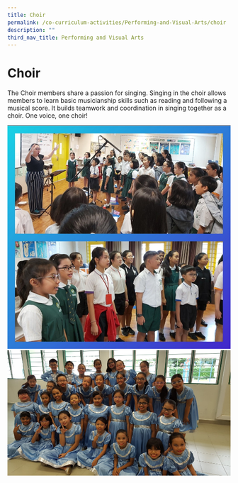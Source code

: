 ```yaml
---
title: Choir
permalink: /co-curriculum-activities/Performing-and-Visual-Arts/choir
description: ""
third_nav_title: Performing and Visual Arts
---
```

# Choir
The Choir members share a passion for singing. Singing in the choir allows members to learn basic musicianship skills such as reading and following a musical score. It builds teamwork and coordination in singing together as a choir. One voice, one choir!

![](/images/Screenshot_20210914-130725_ClassDojo.jpg)
![](/images/20161118_093312.jpg)